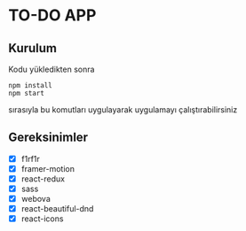 # TO-DO APP

## Kurulum
Kodu yükledikten sonra

```
npm install 
npm start
```
sırasıyla bu komutları uygulayarak uygulamayı çalıştırabilirsiniz

## Gereksinimler
- [x] f1rf1r
- [x] framer-motion
- [x] react-redux
- [x] sass
- [x] webova
- [x] react-beautiful-dnd
- [x] react-icons
